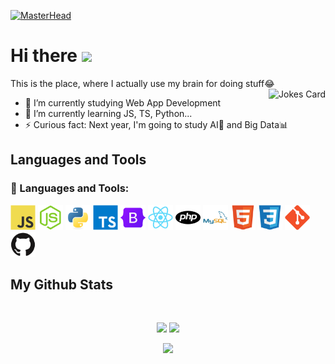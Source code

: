 [![MasterHead](https://i.imgur.com/uAW77F7.gif)](https://github.com/MarcoteRL)
<h1>Hi there <a href="https://www.gautamkrishnar.com/"><img src="https://media.giphy.com/media/hvRJCLFzcasrR4ia7z/giphy.gif" width="5%"></a></h1>    

This is the place, where I actually use my brain for doing stuff😂
<img align="right" src="https://readme-jokes.vercel.app/api?hideBorder&theme=cobalt&qColor=%23944bcc&aColor=%23bbdb51" alt="Jokes Card" />

- 🔭 I’m currently studying Web App Development
- 🌱 I’m currently learning JS, TS, Python...
- ⚡ Curious fact: Next year, I'm going to study AI🤖 and Big Data📊
<h2>Languages and Tools</h2>

<div align="left">
    <h3>🔨 Languages and Tools:</h3>
    <img src="https://raw.githubusercontent.com/devicons/devicon/1119b9f84c0290e0f0b38982099a2bd027a48bf1/icons/javascript/javascript-original.svg"
        alt="JavaScript" width="40" height="40">
    <img src="https://raw.githubusercontent.com/devicons/devicon/1119b9f84c0290e0f0b38982099a2bd027a48bf1/icons/nodejs/nodejs-plain.svg"
        alt="node" width="40" height="40">
    <img src="https://raw.githubusercontent.com/devicons/devicon/1119b9f84c0290e0f0b38982099a2bd027a48bf1/icons/python/python-original.svg"
        alt="github" width="40" height="40">
    <img src="https://raw.githubusercontent.com/devicons/devicon/1119b9f84c0290e0f0b38982099a2bd027a48bf1/icons/typescript/typescript-original.svg"
        alt="Typescript" width="40" height="40">
    <img src="https://raw.githubusercontent.com/devicons/devicon/1119b9f84c0290e0f0b38982099a2bd027a48bf1/icons/bootstrap/bootstrap-original.svg"
        alt="Bootstrap" width="40" height="40">
    <img src="https://raw.githubusercontent.com/devicons/devicon/1119b9f84c0290e0f0b38982099a2bd027a48bf1/icons/react/react-original.svg"
        alt="Bootstrap" width="40" height="40">
    <img src="https://raw.githubusercontent.com/devicons/devicon/1119b9f84c0290e0f0b38982099a2bd027a48bf1/icons/php/php-plain.svg"
        alt="PHP" width="40" height="40">
    <img src="https://raw.githubusercontent.com/devicons/devicon/1119b9f84c0290e0f0b38982099a2bd027a48bf1/icons/mysql/mysql-original-wordmark.svg"
        alt="MySQL" width="40" height="40">
    <img src="https://raw.githubusercontent.com/devicons/devicon/1119b9f84c0290e0f0b38982099a2bd027a48bf1/icons/html5/html5-original.svg"
        alt="HTML" width="40" height="40">
    <img src="https://raw.githubusercontent.com/devicons/devicon/1119b9f84c0290e0f0b38982099a2bd027a48bf1/icons/css3/css3-original.svg"
        alt="CSS" width="40" height="40">
    <img src="https://raw.githubusercontent.com/devicons/devicon/1119b9f84c0290e0f0b38982099a2bd027a48bf1/icons/git/git-original.svg"
        alt="GIT" width="40" height="40">
    <img src="https://raw.githubusercontent.com/devicons/devicon/1119b9f84c0290e0f0b38982099a2bd027a48bf1/icons/github/github-original.svg"
        alt="github" width="40" height="40"> 
</div>

<h2>My Github Stats</h2>
<br>
<p align = "center">
  <img  src = "https://github-readme-stats-sigma-five.vercel.app/api/?username=MarcoteRL&show_icons=true&theme=tokyonight&line_height=27">
  <img src = "https://github-readme-stats-sigma-five.vercel.app/api//top-langs/?username=MarcoteRL&hide=css,scss&theme=tokyonight">
</p>
<p align = "center">
<img  src="https://github-readme-streak-stats.herokuapp.com/?user=MarcoteRL&show_icons=true&locale=en&layout=compact&theme=tokyonight&line_height=0" />
</p> 
